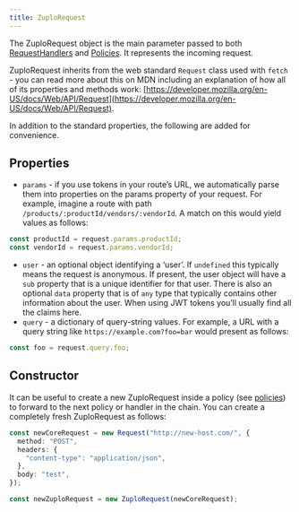 ```yaml
---
title: ZuploRequest
---
```


The ZuploRequest object is the main parameter passed to both
[RequestHandlers](/docs/reference/zuplo-request) and [Policies](/policies). It
represents the incoming request.

ZuploRequest inherits from the web standard `Request` class used with `fetch` -
you can read more about this on MDN including an explanation of how all of its
properties and methods work:
[https://developer.mozilla.org/en-US/docs/Web/API/Request](https://developer.mozilla.org/en-US/docs/Web/API/Request).

In addition to the standard properties, the following are added for convenience.

## Properties

- `params` - if you use tokens in your route’s URL, we automatically parse them
  into properties on the params property of your request. For example, imagine a
  route with path `/products/:productId/vendors/:vendorId`. A match on this
  would yield values as follows:

```ts
const productId = request.params.productId;
const vendorId = request.params.vendorId;
```

- `user` - an optional object identifying a ‘user’. If `undefined` this
  typically means the request is anonymous. If present, the user object will
  have a `sub` property that is a unique identifier for that user. There is also
  an optional `data` property that is of `any` type that typically contains
  other information about the user. When using JWT tokens you’ll usually find
  all the claims here.
- `query` - a dictionary of query-string values. For example, a URL with a query
  string like `https://example.com?foo=bar` would present as follows:

```ts
const foo = request.query.foo;
```

## Constructor

It can be useful to create a new ZuploRequest inside a policy (see
[policies](/policies)) to forward to the next policy or handler in the chain.
You can create a completely fresh ZuploRequest as follows:

```ts
const newCoreRequest = new Request("http://new-host.com/", {
  method: "POST",
  headers: {
    "content-type": "application/json",
  },
  body: "test",
});

const newZuploRequest = new ZuploRequest(newCoreRequest);
```

